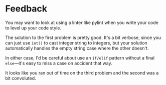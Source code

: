 # Feedback

You may want to look at using a linter like pylint when you write your code to
level up your code style.

The solution to the first problem is pretty good. It's a bit verbose, since
you can just use `int()` to cast integer string to integers, but your solution
automatically handles the empty string case where the other doesn't.

In either case, I'd be careful about use an `if/elif` pattern without a final
`else`—it's easy to miss a case on accident that way.

It looks like you ran out of time on the third problem and the second was a bit
convoluted.
